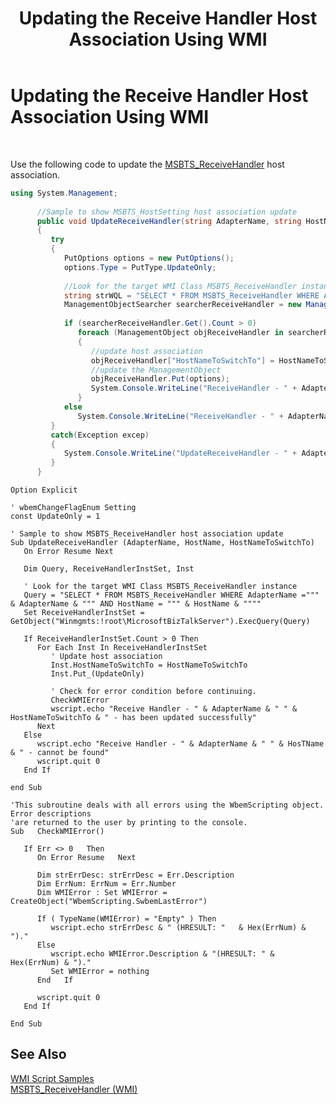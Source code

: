 ﻿---
title: Updating the Receive Handler Host Association Using WMI
TOCTitle: Updating the Receive Handler Host Association Using WMI
ms:assetid: 4de658e6-bbb4-4488-b80b-6ebdc0f72a21
ms:mtpsurl: https://msdn.microsoft.com/en-us/library/Aa560066(v=BTS.80)
ms:contentKeyID: 51527924
ms.date: 08/30/2017
mtps_version: v=BTS.80
dev_langs:
- csharp
---

# Updating the Receive Handler Host Association Using WMI

 

Use the following code to update the [MSBTS\_ReceiveHandler](msbts-receivehandler-wmi.md) host association.

``` csharp
using System.Management;  
  
      //Sample to show MSBTS_HostSetting host association update  
      public void UpdateReceiveHandler(string AdapterName, string HostName, string HostNameToSwitchTo)  
      {  
         try  
         {  
            PutOptions options = new PutOptions();  
            options.Type = PutType.UpdateOnly;  
  
            //Look for the target WMI Class MSBTS_ReceiveHandler instance  
            string strWQL = "SELECT * FROM MSBTS_ReceiveHandler WHERE AdapterName =\"" + AdapterName + "\" AND HostName = \"" + HostName + "\"";  
            ManagementObjectSearcher searcherReceiveHandler = new ManagementObjectSearcher (new ManagementScope ("root\\MicrosoftBizTalkServer"), new WqlObjectQuery(strWQL), null);  
  
            if (searcherReceiveHandler.Get().Count > 0)  
               foreach (ManagementObject objReceiveHandler in searcherReceiveHandler.Get())  
               {  
                  //update host association  
                  objReceiveHandler["HostNameToSwitchTo"] = HostNameToSwitchTo;  
                  //update the ManagementObject  
                  objReceiveHandler.Put(options);  
                  System.Console.WriteLine("ReceiveHandler - " + AdapterName + " " + HostNameToSwitchTo + " - has been updated successfully");  
               }  
            else  
               System.Console.WriteLine("ReceiveHandler - " + AdapterName + " " + HostName + " - cannot be found");                 
         }  
         catch(Exception excep)  
         {  
            System.Console.WriteLine("UpdateReceiveHandler - " + AdapterName + " " + HostName + " - failed: " + excep.Message);  
         }  
      }  
```

``` 
Option Explicit  
  
' wbemChangeFlagEnum Setting  
const UpdateOnly = 1  
  
' Sample to show MSBTS_ReceiveHandler host association update  
Sub UpdateReceiveHandler (AdapterName, HostName, HostNameToSwitchTo)  
   On Error Resume Next  
  
   Dim Query, ReceiveHandlerInstSet, Inst  
  
   ' Look for the target WMI Class MSBTS_ReceiveHandler instance  
   Query = "SELECT * FROM MSBTS_ReceiveHandler WHERE AdapterName =""" & AdapterName & """ AND HostName = """ & HostName & """"  
   Set ReceiveHandlerInstSet = GetObject("Winmgmts:!root\MicrosoftBizTalkServer").ExecQuery(Query)  
  
   If ReceiveHandlerInstSet.Count > 0 Then  
      For Each Inst In ReceiveHandlerInstSet  
         ' Update host association  
         Inst.HostNameToSwitchTo = HostNameToSwitchTo  
         Inst.Put_(UpdateOnly)  
  
         ' Check for error condition before continuing.  
         CheckWMIError  
         wscript.echo "Receive Handler - " & AdapterName & " " & HostNameToSwitchTo & " - has been updated successfully"  
      Next  
   Else  
      wscript.echo "Receive Handler - " & AdapterName & " " & HosTName & " - cannot be found"  
      wscript.quit 0  
   End If  
  
end Sub  
  
'This subroutine deals with all errors using the WbemScripting object.  Error descriptions  
'are returned to the user by printing to the console.  
Sub   CheckWMIError()  
  
   If Err <> 0   Then  
      On Error Resume   Next  
  
      Dim strErrDesc: strErrDesc = Err.Description  
      Dim ErrNum: ErrNum = Err.Number  
      Dim WMIError : Set WMIError = CreateObject("WbemScripting.SwbemLastError")  
  
      If ( TypeName(WMIError) = "Empty" ) Then  
         wscript.echo strErrDesc & " (HRESULT: "   & Hex(ErrNum) & ")."  
      Else  
         wscript.echo WMIError.Description & "(HRESULT: " & Hex(ErrNum) & ")."  
         Set WMIError = nothing  
      End   If  
  
      wscript.quit 0  
   End If  
  
End Sub   
```

## See Also

[WMI Script Samples](wmi-script-samples.md)  
[MSBTS\_ReceiveHandler (WMI)](msbts-receivehandler-wmi.md)

